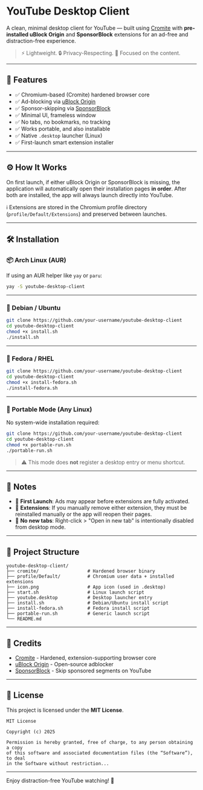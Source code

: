 # YouTube Desktop Client

A clean, minimal desktop client for YouTube — built using [Cromite](https://github.com/uazo/cromite) with **pre-installed uBlock Origin** and **SponsorBlock** extensions for an ad-free and distraction-free experience.

> ⚡ Lightweight. 🔒 Privacy-Respecting. 🎯 Focused on the content.

---

## 🎯 Features

- ✅ Chromium-based (Cromite) hardened browser core
- ✅ Ad-blocking via [uBlock Origin](https://github.com/gorhill/uBlock)
- ✅ Sponsor-skipping via [SponsorBlock](https://github.com/ajayyy/SponsorBlock)
- ✅ Minimal UI, frameless window
- ✅ No tabs, no bookmarks, no tracking
- ✅ Works portable, and also installable
- ✅ Native `.desktop` launcher (Linux)
- ✅ First-launch smart extension installer

---

## ⚙️ How It Works

On first launch, if either uBlock Origin or SponsorBlock is missing, the application will automatically open their installation pages **in order**. After both are installed, the app will always launch directly into YouTube.

ℹ️ Extensions are stored in the Chromium profile directory (`profile/Default/Extensions`) and preserved between launches.

---

## 🛠 Installation

### 📦 Arch Linux (AUR)
If using an AUR helper like `yay` or `paru`:
```bash
yay -S youtube-desktop-client
```

---

### 🐧 Debian / Ubuntu
```bash
git clone https://github.com/your-username/youtube-desktop-client
cd youtube-desktop-client
chmod +x install.sh
./install.sh
```

---

### 🎩 Fedora / RHEL
```bash
git clone https://github.com/your-username/youtube-desktop-client
cd youtube-desktop-client
chmod +x install-fedora.sh
./install-fedora.sh
```

---

### 💼 Portable Mode (Any Linux)
No system-wide installation required:
```bash
git clone https://github.com/your-username/youtube-desktop-client
cd youtube-desktop-client
chmod +x portable-run.sh
./portable-run.sh
```
> ⚠️ This mode does **not** register a desktop entry or menu shortcut.

---

## 🧠 Notes

- 🔁 **First Launch**: Ads may appear before extensions are fully activated.
- 🧩 **Extensions**: If you manually remove either extension, they must be reinstalled manually or the app will reopen their pages.
- 🚫 **No new tabs**: Right-click > "Open in new tab" is intentionally disabled from desktop mode.

---

## 📂 Project Structure

```
youtube-desktop-client/
├── cromite/                  # Hardened browser binary
├── profile/Default/          # Chromium user data + installed extensions
├── icon.png                  # App icon (used in .desktop)
├── start.sh                  # Linux launch script
├── youtube.desktop           # Desktop launcher entry
├── install.sh                # Debian/Ubuntu install script
├── install-fedora.sh         # Fedora install script
├── portable-run.sh           # Generic launch script
└── README.md
```

---

## 🙏 Credits

- [Cromite](https://github.com/uazo/cromite) - Hardened, extension-supporting browser core
- [uBlock Origin](https://github.com/gorhill/uBlock) - Open-source adblocker
- [SponsorBlock](https://github.com/ajayyy/SponsorBlock) - Skip sponsored segments on YouTube

---

## 📝 License

This project is licensed under the **MIT License**.

```
MIT License

Copyright (c) 2025

Permission is hereby granted, free of charge, to any person obtaining a copy
of this software and associated documentation files (the “Software”), to deal
in the Software without restriction...
```

---

Enjoy distraction-free YouTube watching! 🎥
